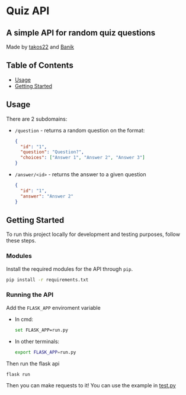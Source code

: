 # Quiz API

## A simple API for random quiz questions

Made by [takos22](https://github.com/takos22) and [Banik](https://github.com/Banik1103)

## Table of Contents

- [Usage](#usage)
- [Getting Started](#getting_started)

## Usage <a name = "usage"></a>

There are 2 subdomains:

- `/question` - returns a random question on the format:

    ```json
    {
      "id": "1",
      "question": "Question?",
      "choices": ["Answer 1", "Answer 2", "Answer 3"]
    }
    ```

- `/answer/<id>` - returns the answer to a given question

  ```json
  {
    "id": "1",
    "answer": "Answer 2"
  }
  ```

## Getting Started <a name = "getting_started"></a>

To run this project locally for development and testing purposes, follow these steps.

### Modules

Install the required modules for the API through `pip`.

```bash
pip install -r requirements.txt
```

### Running the API

Add the `FLASK_APP` enviroment variable

- In cmd:

  ```bash
  set FLASK_APP=run.py
  ```

- In other terminals:

  ```bash
  export FLASK_APP=run.py
  ```

Then run the flask api

```bash
flask run
```

Then you can make requests to it! You can use the example in [test.py](test.py)
